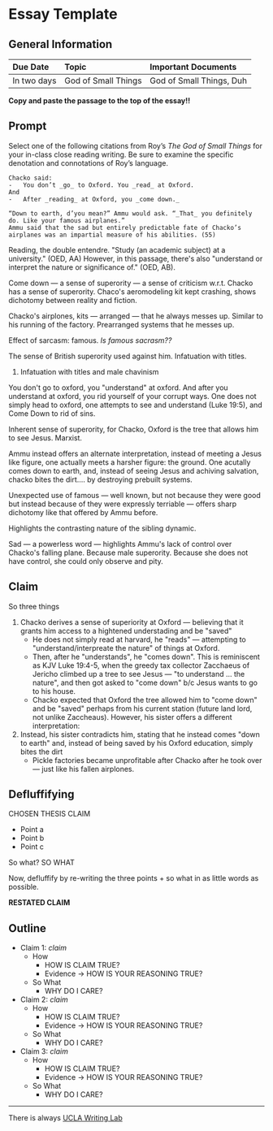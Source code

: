 # Essay Template
## General Information
| Due Date | Topic | Important Documents |
| :-- | :-- | :-- |
| In two days | God of Small Things | God of Small Things, Duh |

**Copy and paste the passage to the top of the essay!!**

## Prompt
Select one of the following citations from Roy’s _The God of Small Things_ for your in-class close reading writing. Be sure to examine the specific denotation and connotations of Roy’s language.

```
Chacko said:
-   You don’t _go_ to Oxford. You _read_ at Oxford.
And
-   After _reading_ at Oxford, you _come down._

“Down to earth, d’you mean?” Ammu would ask. “_That_ you definitely do. Like your famous airplanes.”
Ammu said that the sad but entirely predictable fate of Chacko’s airplanes was an impartial measure of his abilities. (55)
```

Reading, the double entendre. "Study (an academic subject) at a university." (OED, AA) However, in this passage, there's also "understand or interpret the nature or significance of." (OED, AB).

Come down — a sense of superority — a sense of criticism w.r.t. Chacko has a sense of superority. Chaco's aeromodeling kit kept crashing, shows dichotomy between reality and fiction. 

Chacko's airplones, kits — arranged — that he always messes up. Similar to his running of the factory. Prearranged systems that he messes up.

Effect of sarcasm: famous. *Is famous sacrasm??*

The sense of British superority used against him. Infatuation with titles.

1. Infatuation with titles and male chavinism

You don't go to oxford, you "understand" at oxford. And after you understand at oxford, you rid yourself of your corrupt ways. One does not simply head to oxford, one attempts to see and understand (Luke 19:5), and Come Down to rid of sins.

Inherent sense of superority, for Chacko, Oxford is the tree that allows him to see Jesus. Marxist.

Ammu instead offers an alternate interpretation, instead of meeting a Jesus like figure, one actually meets a harsher figure: the ground. One acutally comes down to earth, and, instead of seeing Jesus and achiving salvation, chacko bites the dirt.... by destroying prebuilt systems.

Unexpected use of famous — well known, but not because they were good but instead because of they were expressly terriable — offers sharp dichotomy like that offered by Ammu before.

Highlights the contrasting nature of the sibling dynamic.

Sad — a powerless word — highlights Ammu's lack of control over Chacko's falling plane. Because male superority. Because she does not have control, she could only observe and pity.


## Claim
So three things

1) Chacko derives a sense of superiority at Oxford — believing that it grants him access to a hightened understading and be "saved"
	* He does not simply read at harvard, he "reads" — attempting to "understand/interpreate the nature" of things at Oxford. 
	* Then, after he "understands", he "comes down". This is reminiscent as KJV Luke 19:4-5, when the greedy tax collector Zacchaeus of Jericho climbed up a tree to see Jesus — "to understand ... the nature", and then got asked to "come down" b/c Jesus wants to go to his house.
	* Chacko expected that Oxford the tree allowed him to "come down" and be "saved" perhaps from his current station (future land lord, not unlike Zaccheaus). However, his sister offers a different interpretation:
2) Instead, his sister contradicts him, stating that he instead comes "down to earth" and, instead of being saved by his Oxford education, simply bites the dirt
	 * Pickle factories became unprofitable after Chacko after he took over — just like his fallen airplones.


	
## Defluffifying
CHOSEN THESIS CLAIM

* Point a 
* Point b
* Point c

So what? SO WHAT

Now, defluffify by re-writing the three points + so what in as little words as possible.

**RESTATED CLAIM**

## Outline
- Claim 1: *claim*
	- How
		- HOW IS CLAIM TRUE?
		- Evidence -> HOW IS YOUR REASONING TRUE?
	- So What
		- WHY DO I CARE?
- Claim 2: *claim*
	- How
		- HOW IS CLAIM TRUE?
		- Evidence -> HOW IS YOUR REASONING TRUE?
	- So What
		- WHY DO I CARE?
- Claim 3: *claim*
	- How
		- HOW IS CLAIM TRUE?
		- Evidence -> HOW IS YOUR REASONING TRUE?
	- So What
		- WHY DO I CARE?

***
There is always [UCLA Writing Lab](https://wp.ucla.edu/wp-content/uploads/2016/01/UWC_handouts_What-How-So-What-Thesis-revised-5-4-15-RZ.pdf)